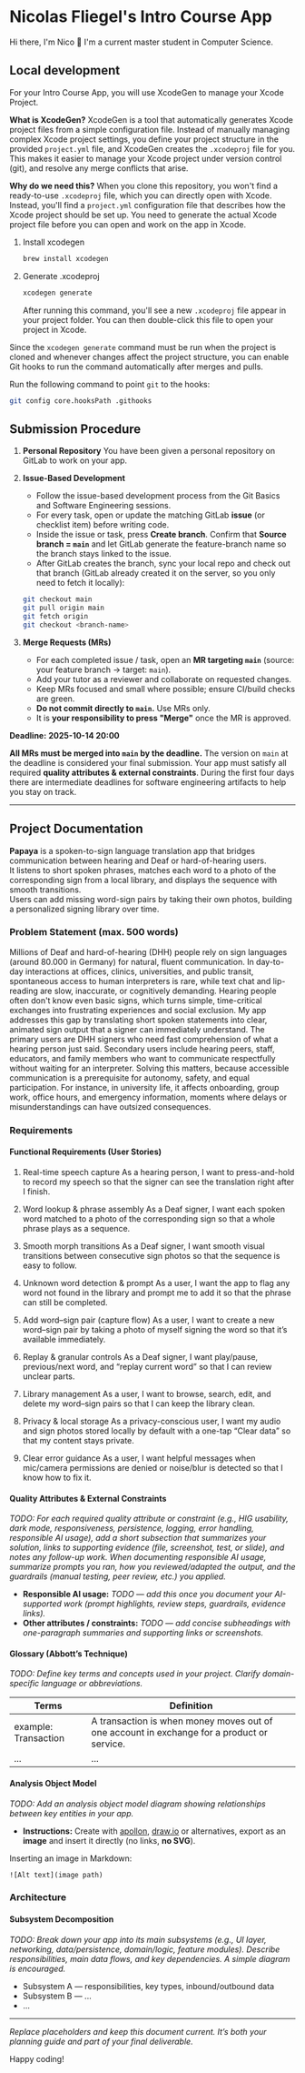 # Nicolas Fliegel's Intro Course App

Hi there, I'm Nico :wave:
I'm a current master student in Computer Science.

## Local development
For your Intro Course App, you will use XcodeGen to manage your Xcode Project. 

**What is XcodeGen?** XcodeGen is a tool that automatically generates Xcode project files from a simple configuration file. Instead of manually managing complex Xcode project settings, you define your project structure in the provided `project.yml` file, and XcodeGen creates the `.xcodeproj` file for you. This makes it easier to manage your Xcode project under version control (git), and resolve any merge conflicts that arise.

**Why do we need this?** When you clone this repository, you won't find a ready-to-use `.xcodeproj` file, which you can directly open with Xcode. Instead, you'll find a `project.yml` configuration file that describes how the Xcode project should be set up. You need to generate the actual Xcode project file before you can open and work on the app in Xcode.

1. Install xcodegen
    ```bash
    brew install xcodegen
    ```
2. Generate .xcodeproj
    ```bash
    xcodegen generate
    ```
    
    After running this command, you'll see a new `.xcodeproj` file appear in your project folder. You can then double-click this file to open your project in Xcode.

Since the `xcodegen generate` command must be run when the project is cloned and whenever changes affect the project structure, you can enable Git hooks to run the command automatically after merges and pulls.

Run the following command to point `git` to the hooks:
```bash
git config core.hooksPath .githooks
```

## Submission Procedure

1. **Personal Repository**
   You have been given a personal repository on GitLab to work on your app.

2. **Issue-Based Development**

    * Follow the issue-based development process from the Git Basics and Software Engineering sessions.
    * For every task, open or update the matching GitLab **issue** (or checklist item) before writing code.
    * Inside the issue or task, press **Create branch**. Confirm that **Source branch = `main`** and let GitLab generate the feature-branch name so the branch stays linked to the issue.
    * After GitLab creates the branch, sync your local repo and check out that branch (GitLab already created it on the server, so you only need to fetch it locally):

     ```bash
     git checkout main
     git pull origin main
     git fetch origin
     git checkout <branch-name>
     ```

3. **Merge Requests (MRs)**

   * For each completed issue / task, open an **MR targeting `main`** (source: your feature branch → target: `main`).
   * Add your tutor as a reviewer and collaborate on requested changes.
   * Keep MRs focused and small where possible; ensure CI/build checks are green.
   * **Do not commit directly to `main`.** Use MRs only.
   * It is **your responsibility to press "Merge"** once the MR is approved.

**Deadline:** **2025-10-14 20:00**

**All MRs must be merged into `main` by the deadline.** The version on `main` at the deadline is considered your final submission. Your app must satisfy all required **quality attributes & external constraints**. During the first four days there are intermediate deadlines for software engineering artifacts to help you stay on track.

---

## Project Documentation

**Papaya** is a spoken-to-sign language translation app that bridges communication between hearing and Deaf or hard-of-hearing users.  
It listens to short spoken phrases, matches each word to a photo of the corresponding sign from a local library, and displays the sequence with smooth transitions.  
Users can add missing word-sign pairs by taking their own photos, building a personalized signing library over time.

### Problem Statement (max. 500 words)

Millions of Deaf and hard-of-hearing (DHH) people rely on sign languages (around 80.000 in Germany) for natural, fluent communication. In day-to-day interactions at offices, clinics, universities, and public transit, spontaneous access to human interpreters is rare, while text chat and lip-reading are slow, inaccurate, or cognitively demanding. Hearing people often don't know even basic signs, which turns simple, time-critical exchanges into frustrating experiences and social exclusion.
My app addresses this gap by translating short spoken statements into clear, animated sign output that a signer can immediately understand. The primary users are DHH signers who need fast comprehension of what a hearing person just said. Secondary users include hearing peers, staff, educators, and family members who want to communicate respectfully without waiting for an interpreter.
Solving this matters, because accessible communication is a prerequisite for autonomy, safety, and equal participation. For instance, in university life, it affects onboarding, group work, office hours, and emergency information, moments where delays or misunderstandings can have outsized consequences.

### Requirements

#### Functional Requirements (User Stories)

1. Real-time speech capture
As a hearing person, I want to press-and-hold to record my speech so that the signer can see the translation right after I finish.

2. Word lookup & phrase assembly
As a Deaf signer, I want each spoken word matched to a photo of the corresponding sign so that a whole phrase plays as a sequence.

3. Smooth morph transitions
As a Deaf signer, I want smooth visual transitions between consecutive sign photos so that the sequence is easy to follow.

4. Unknown word detection & prompt
As a user, I want the app to flag any word not found in the library and prompt me to add it so that the phrase can still be completed.

4. Add word–sign pair (capture flow)
As a user, I want to create a new word–sign pair by taking a photo of myself signing the word so that it’s available immediately.

5. Replay & granular controls
As a Deaf signer, I want play/pause, previous/next word, and “replay current word” so that I can review unclear parts.

6. Library management
As a user, I want to browse, search, edit, and delete my word–sign pairs so that I can keep the library clean.

9. Privacy & local storage
As a privacy-conscious user, I want my audio and sign photos stored locally by default with a one-tap “Clear data” so that my content stays private.

10. Clear error guidance
As a user, I want helpful messages when mic/camera permissions are denied or noise/blur is detected so that I know how to fix it.

#### Quality Attributes & External Constraints

*TODO: For each required quality attribute or constraint (e.g., HIG usability, dark mode, responsiveness, persistence, logging, error handling, responsible AI usage), add a short subsection that summarizes your solution, links to supporting evidence (file, screenshot, test, or slide), and notes any follow-up work. When documenting responsible AI usage, summarize prompts you ran, how you reviewed/adapted the output, and the guardrails (manual testing, peer review, etc.) you applied.*

* **Responsible AI usage:** *TODO — add this once you document your AI-supported work (prompt highlights, review steps, guardrails, evidence links).*
* **Other attributes / constraints:** *TODO — add concise subheadings with one-paragraph summaries and supporting links or screenshots.*

#### Glossary (Abbott’s Technique)

*TODO: Define key terms and concepts used in your project. Clarify domain-specific language or abbreviations.*

| Terms    | Definition      |
| ------------- | ------------- |
| example: Transaction | A transaction is when money moves out of one account in exchange for a product or service. |
| ... | ... |

#### Analysis Object Model

*TODO: Add an analysis object model diagram showing relationships between key entities in your app.*

* **Instructions:** Create with [apollon](https://apollon.ase.cit.tum.de), [draw.io](https://draw.io) or alternatives, export as an **image** and insert it directly (no links, **no SVG**).

Inserting an image in Markdown:
``` 
![Alt text](image path)
``` 

### Architecture

#### Subsystem Decomposition

*TODO: Break down your app into its main subsystems (e.g., UI layer, networking, data/persistence, domain/logic, feature modules). Describe responsibilities, main data flows, and key dependencies. A simple diagram is encouraged.*

* Subsystem A — responsibilities, key types, inbound/outbound data
* Subsystem B — ...
* ...

---

*Replace placeholders and keep this document current. It’s both your planning guide and part of your final deliverable.*

Happy coding!
